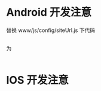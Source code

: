 # Android 开发注意

替换  www/js/config/siteUrl.js 下代码
```javascript

```
为
```javascript

```

# IOS 开发注意

